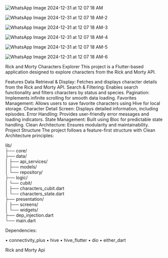
![WhatsApp Image 2024-12-31 at 12 07 18 AM](https://github.com/user-attachments/assets/c6d00388-75c9-45e7-bf80-46cfda7120c2)

![WhatsApp Image 2024-12-31 at 12 07 18 AM-2](https://github.com/user-attachments/assets/4db1e458-7215-480f-a5f4-f0cb5a76ba19)

![WhatsApp Image 2024-12-31 at 12 07 18 AM-3](https://github.com/user-attachments/assets/728c0d9c-4c8c-44c1-b078-1d06f1e80799)

![WhatsApp Image 2024-12-31 at 12 07 18 AM-4](https://github.com/user-attachments/assets/b9fdb6d0-0590-4e56-9266-00be717c5629)

![WhatsApp Image 2024-12-31 at 12 07 18 AM-5](https://github.com/user-attachments/assets/e80f1623-f8fb-4da1-9201-4ed369513471)

![WhatsApp Image 2024-12-31 at 12 07 18 AM-6](https://github.com/user-attachments/assets/e462dd74-782e-444c-8774-6d3e97fcfe02)

Rick and Morty Characters Explorer
This project is a Flutter-based application designed to explore characters from the Rick and Morty API.

Features
Data Retrieval & Display: Fetches and displays character details from the Rick and Morty API.
Search & Filtering: Enables search functionality and filters characters by status and species.
Pagination: Implements infinite scrolling for smooth data loading.
Favorites Management: Allows users to save favorite characters using Hive for local storage.
Character Detail Screen: Displays detailed information, including episodes.
Error Handling: Provides user-friendly error messages and loading indicators.
State Management: Built using Bloc for predictable state handling.
Clean Architecture: Ensures modularity and maintainability.
Project Structure
The project follows a feature-first structure with Clean Architecture principles:

lib/  
├── core/  
├── data/  
│   ├── api_services/  
│   ├── models/  
│   └── repository/  
├── logic/  
│   └── cubit/  
│       ├── characters_cubit.dart  
│       └── characters_state.dart  
├── presentation/  
│   ├── screens/  
│   └── widgets/  
├── dep_injection.dart  
└── main.dart  


Dependencies:

• connectivity_plus
• hive
• hive_flutter
• dio
• either_dart

Rick and Morty Api

